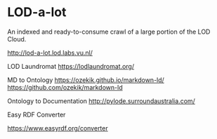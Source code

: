 # LOD-a-lot

An indexed and ready-to-consume crawl of a large portion of the LOD Cloud.

[](http://lod-a-lot.lod.labs.vu.nl/#aboutLOD-a-lot)
http://lod-a-lot.lod.labs.vu.nl/

LOD Laundromat
https://lodlaundromat.org/

MD to Ontology
https://ozekik.github.io/markdown-ld/
https://github.com/ozekik/markdown-ld 

Ontology to Documentation
http://pylode.surroundaustralia.com/

Easy RDF Converter

https://www.easyrdf.org/converter